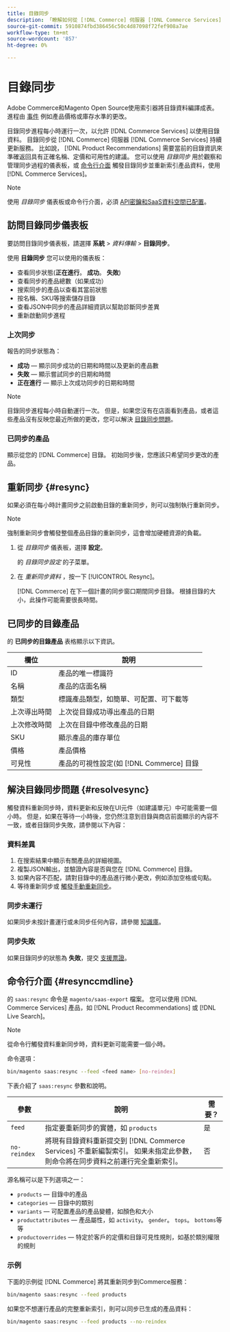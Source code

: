 ```yaml
---
title: 目錄同步
description: 「瞭解如何從 [!DNL Commerce] 伺服器 [!DNL Commerce Services] 持續更新服務。」
source-git-commit: 5910874fbd386456c50c4d87098f72fef908a7ae
workflow-type: tm+mt
source-wordcount: '857'
ht-degree: 0%

---
```


# 目錄同步

Adobe Commerce和Magento Open Source使用索引器將目錄資料編譯成表。 進程由 [事件](https://docs.magento.com/user-guide/system/index-management-events.html) 例如產品價格或庫存水準的更改。

目錄同步進程每小時運行一次，以允許 [!DNL Commerce Services] 以使用目錄資料。 目錄同步從 [!DNL Commerce] 伺服器 [!DNL Commerce Services] 持續更新服務。 比如說， [!DNL Product Recommendations] 需要當前的目錄資訊來準確返回具有正確名稱、定價和可用性的建議。 您可以使用 _目錄同步_ 用於觀察和管理同步過程的儀表板，或 [命令行介面](#resynccmdline) 觸發目錄同步並重新索引產品資料，使用 [!DNL Commerce Services]。

>[!NOTE]
>
> 使用 _目錄同步_ 儀表板或命令行介面，必須 [API密鑰和SaaS資料空間已配置](saas.md)。

## 訪問目錄同步儀表板

要訪問目錄同步儀表板，請選擇 **系統** > _資料傳輸_ > **目錄同步**。

使用 **目錄同步** 您可以使用的儀表板：

- 查看同步狀態(**正在進行**。 **成功**。 **失敗**)
- 查看同步的產品總數（如果成功）
- 搜索同步的產品以查看其當前狀態
- 按名稱、SKU等搜索儲存目錄
- 查看JSON中同步的產品詳細資訊以幫助診斷同步差異
- 重新啟動同步進程

### 上次同步

報告的同步狀態為：

- **成功**  — 顯示同步成功的日期和時間以及更新的產品數
- **失敗**  — 顯示嘗試同步的日期和時間
- **正在進行**  — 顯示上次成功同步的日期和時間

>[!NOTE]
>
> 目錄同步進程每小時自動運行一次。 但是，如果您沒有在店面看到產品，或者這些產品沒有反映您最近所做的更改，您可以解決 [目錄同步問題](#resolvesync)。

### 已同步的產品

顯示從您的 [!DNL Commerce] 目錄。 初始同步後，您應該只希望同步更改的產品。

## 重新同步 {#resync}

如果必須在每小時計畫同步之前啟動目錄的重新同步，則可以強制執行重新同步。

>[!NOTE]
>
> 強制重新同步會觸發整個產品目錄的重新同步，這會增加硬體資源的負載。

1. 從 _目錄同步_ 儀表板，選擇 **設定**。

   的 _目錄同步設定_ 的子菜單。

1. 在 _重新同步資料_ ，按一下 [!UICONTROL Resync]。

   [!DNL Commerce] 在下一個計畫的同步窗口期間同步目錄。 根據目錄的大小，此操作可能需要很長時間。

## 已同步的目錄產品

的 **已同步的目錄產品** 表格顯示以下資訊。

| 欄位 | 說明 |
|---|---|
| ID | 產品的唯一標識符 |
| 名稱 | 產品的店面名稱 |
| 類型 | 標識產品類型，如簡單、可配置、可下載等 |
| 上次導出時間 | 上次從目錄成功導出產品的日期 |
| 上次修改時間 | 上次在目錄中修改產品的日期 |
| SKU | 顯示產品的庫存單位 |
| 價格 | 產品價格 |
| 可見性 | 產品的可視性設定(如 [!DNL Commerce] 目錄 |

## 解決目錄同步問題 {#resolvesync}

觸發資料重新同步時，資料更新和反映在UI元件（如建議單元）中可能需要一個小時。 但是，如果在等待一小時後，您仍然注意到目錄與商店前面顯示的內容不一致，或者目錄同步失敗，請參閱以下內容：

### 資料差異

1. 在搜索結果中顯示有關產品的詳細視圖。
1. 複製JSON輸出，並驗證內容是否與您在 [!DNL Commerce] 目錄。
1. 如果內容不匹配，請對目錄中的產品進行微小更改，例如添加空格或句點。
1. 等待重新同步或 [觸發手動重新同步](#resync)。

### 同步未運行

如果同步未按計畫運行或未同步任何內容，請參閱 [知識庫](https://support.magento.com/hc/en-us/articles/360042224851)。

### 同步失敗

如果目錄同步的狀態為 **失敗**，提交 [支援票證](https://support.magento.com/hc/en-us/articles/360019088251)。

## 命令行介面 {#resynccmdline}

的 `saas:resync` 命令是 `magento/saas-export` 檔案。 您可以使用 [!DNL Commerce Services] 產品，如 [!DNL Product Recommendations] 或 [!DNL Live Search]。

>[!NOTE]
>
> 從命令行觸發資料重新同步時，資料更新可能需要一個小時。

命令選項：

```bash
bin/magento saas:resync --feed <feed name> [no-reindex]
```

下表介紹了 `saas:resync` 參數和說明。

| 參數 | 說明 | 需要？ |
|---| ---| ---|
| `feed` | 指定要重新同步的實體，如 `products` | 是 |
| `no-reindex` | 將現有目錄資料重新提交到 [!DNL Commerce Services] 不重新編製索引。 如果未指定此參數，則命令將在同步資料之前運行完全重新索引。 | 否 |

源名稱可以是下列選項之一：

- `products` — 目錄中的產品
- `categories` — 目錄中的類別
- `variants` — 可配置產品的產品變體，如顏色和大小
- `productattributes` — 產品屬性，如 `activity`。 `gender`。 `tops`。 `bottoms`等等
- `productoverrides` — 特定於客戶的定價和目錄可見性規則，如基於類別權限的規則

### 示例

下面的示例從 [!DNL Commerce] 將其重新同步到Commerce服務：

```bash
bin/magento saas:resync --feed products
```

如果您不想運行產品的完整重新索引，則可以同步已生成的產品資料：

```bash
bin/magento saas:resync --feed products --no-reindex
```
